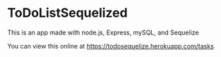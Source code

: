 # ToDoListSequelized
This is an app made with node.js, Express, mySQL, and Sequelize

You can view this online at https://todosequelize.herokuapp.com/tasks
